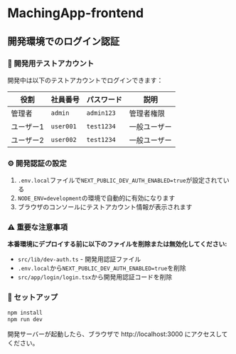 # MachingApp-frontend

## 開発環境でのログイン認証

### 🚀 開発用テストアカウント

開発中は以下のテストアカウントでログインできます：

| 役割 | 社員番号 | パスワード | 説明 |
|------|----------|------------|------|
| 管理者 | `admin` | `admin123` | 管理者権限 |
| ユーザー1 | `user001` | `test1234` | 一般ユーザー |
| ユーザー2 | `user002` | `test1234` | 一般ユーザー |

### ⚙️ 開発認証の設定

1. `.env.local`ファイルで`NEXT_PUBLIC_DEV_AUTH_ENABLED=true`が設定されている
2. `NODE_ENV=development`の環境で自動的に有効になります
3. ブラウザのコンソールにテストアカウント情報が表示されます

### ⚠️ 重要な注意事項

**本番環境にデプロイする前に以下のファイルを削除または無効化してください:**

- `src/lib/dev-auth.ts` - 開発用認証ファイル
- `.env.local`から`NEXT_PUBLIC_DEV_AUTH_ENABLED=true`を削除
- `src/app/login/login.tsx`から開発用認証コードを削除

### 🔧 セットアップ

```bash
npm install
npm run dev
```

開発サーバーが起動したら、ブラウザで http://localhost:3000 にアクセスしてください。